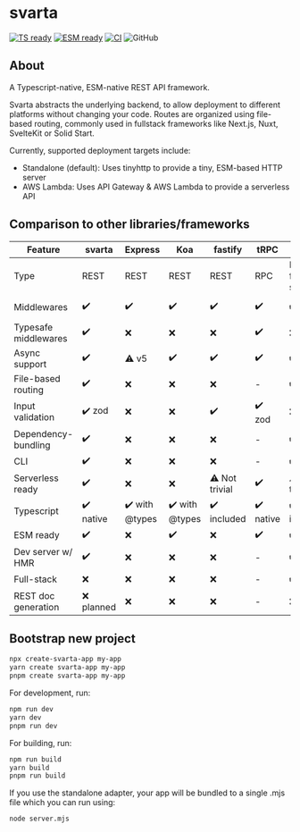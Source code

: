 # svarta

[![TS ready](https://img.shields.io/static/v1?label=&message=TS+ready&color=000000&logo=typescript)]()
[![ESM ready](https://img.shields.io/static/v1?label=&message=ESM+ready&color=%23000000&logo=javascript)]()
[![CI](https://github.com/marvin-j97/svarta/actions/workflows/ci.yml/badge.svg)](https://github.com/marvin-j97/svarta/actions/workflows/ci.yml)
![GitHub](https://img.shields.io/github/license/marvin-j97/svarta)

## About

A Typescript-native, ESM-native REST API framework.

Svarta abstracts the underlying backend, to allow deployment to different platforms without changing your code. Routes are organized using file-based routing, commonly used in fullstack frameworks like Next.js, Nuxt, SvelteKit or Solid Start.

Currently, supported deployment targets include:

- Standalone (default): Uses tinyhttp to provide a tiny, ESM-based HTTP server
- AWS Lambda: Uses API Gateway & AWS Lambda to provide a serverless API

## Comparison to other libraries/frameworks

| Feature | svarta | Express | Koa | fastify | tRPC | Next.js | nitropack |
|---|---|---|---|---|---|---|---|
| Type | REST | REST | REST | REST | RPC | React full-stack | REST |
| Middlewares | ✔️ | ✔️ | ✔️ | ✔️ | ✔️ | ✔️ | ⚠️ Simplified |
| Typesafe middlewares | ✔️ | ❌ | ❌ | ❌ | ✔️ | ❌ | ❌ |
| Async support | ✔️ | ⚠️ v5 | ✔️ | ✔️ | ✔️ | ✔️ | ✔️ |
| File-based routing | ✔️ | ❌ | ❌ | ❌ | - | ✔️ | ✔️ |
| Input validation | ✔️ zod | ❌ | ❌ | ✔️ | ✔️ zod | ❌ | ❌ |
| Dependency-bundling | ✔️ | ❌ | ❌ | ❌ | - | ✔️ | ✔️ |
| CLI | ✔️ | ❌ | ❌ | ❌ | - | ✔️ | ✔️ |
| Serverless ready | ✔️ | ❌ | ❌ | ⚠️ Not trivial | ✔️ | ⚠️ Not trivial | ✔️ |
| Typescript | ✔️ native | ✔️ with @types | ✔️ with @types | ✔️ included | ✔️ native | ✔️ included | ✔️ native |
| ESM ready | ✔️ | ❌ | ✔️ | ❌ | ✔️ | ✔️ | ✔️ |
| Dev server w/ HMR | ✔️ | ❌ | ❌ | ❌ | - | ✔️ | ✔️ |
| Full-stack | ❌ | ❌ | ❌ | ❌ | - | ✔️ | ❌ |
| REST doc generation | ❌ planned | ❌ | ❌ | ❌ | - | ❌ | ❌ |

## Bootstrap new project

```bash
npx create-svarta-app my-app
yarn create svarta-app my-app
pnpm create svarta-app my-app
```

For development, run:

```bash
npm run dev
yarn dev
pnpm run dev
```

For building, run:

```bash
npm run build
yarn build
pnpm run build
```

If you use the standalone adapter, your app will be bundled to a single .mjs file which you can run using:

```bash
node server.mjs
```
